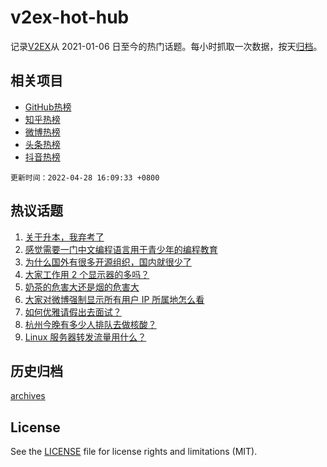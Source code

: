 # v2ex-hot-hub

 记录[V2EX](https://www.v2ex.com/)从 2021-01-06 日至今的热门话题。每小时抓取一次数据，按天[归档](archives)。
 
 ## 相关项目

- [GitHub热榜](https://github.com/snaildev/github-hot-hub)
- [知乎热榜](https://github.com/snaildev/zhihu-hot-hub)
- [微博热榜](https://github.com/snaildev/weibo-hot-hub)
- [头条热榜](https://github.com/snaildev/toutiao-hot-hub)
- [抖音热榜](https://github.com/snaildev/douyin-hot-hub)


 `更新时间：2022-04-28 16:09:33 +0800`

## 热议话题

1. [关于升本，我弃考了](https://www.v2ex.com/t/849618)
1. [感觉需要一门中文编程语言用于青少年的编程教育](https://www.v2ex.com/t/849700)
1. [为什么国外有很多开源组织，国内就很少了](https://www.v2ex.com/t/849655)
1. [大家工作用 2 个显示器的多吗？](https://www.v2ex.com/t/849720)
1. [奶茶的危害大还是烟的危害大](https://www.v2ex.com/t/849733)
1. [大家对微博强制显示所有用户 IP 所属地怎么看](https://www.v2ex.com/t/849792)
1. [如何优雅请假出去面试？](https://www.v2ex.com/t/849603)
1. [杭州今晚有多少人排队去做核酸？](https://www.v2ex.com/t/849636)
1. [Linux 服务器转发流量用什么？](https://www.v2ex.com/t/849671)

## 历史归档

[archives](archives)

## License

See the [LICENSE](LICENSE) file for license rights and limitations (MIT).
